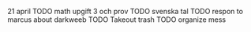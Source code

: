 21 april
TODO math upgift 3 och prov
TODO svenska tal
TODO respon to marcus about darkweeb
TODO Takeout trash
TODO organize mess